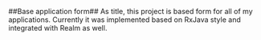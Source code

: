 ##Base application form##
As title, this project is based form for all of my applications.
Currently it was implemented based on RxJava style and integrated with Realm as well.
